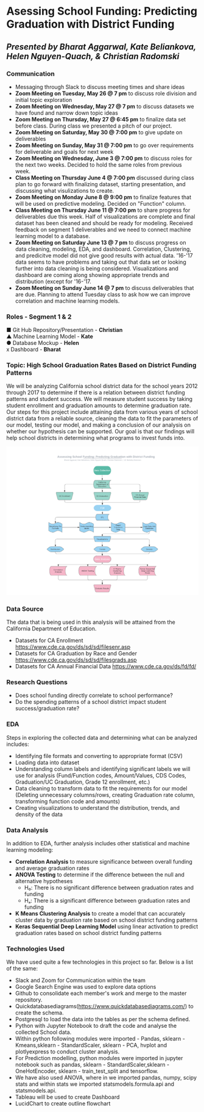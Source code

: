 # Asessing School Funding: Predicting Graduation with District Funding  
## *Presented by Bharat Aggarwal, Kate Beliankova, Helen Nguyen-Quach, & Christian Radomski*

### Communication
* Messaging through Slack to discuss meeting times and share ideas
* **Zoom Meeting on Tuesday, May 26 @ 7 pm** to discuss role division and initial topic exploration
* **Zoom Meeting on Wednesday, May 27 @ 7 pm** to discuss datasets we have found and narrow down topic ideas
* **Zoom Meeting on Thursday, May 27 @ 6:45 pm** to finalize data set before class. During class we presented a pitch of our project.
* **Zoom Meeting on Saturday, May 30 @ 7:00 pm** to give update on deliverables
* **Zoom Meeting on Sunday, May 31 @ 7:00 pm** to go over requirements for deliverable and goals for next week
* **Zoom Meeting on Wednesday, June 3 @ 7:00 pm** to discuss roles for the next two weeks. Decided to hold the same roles from previous week.
* **Class Meeting on Thursday June 4 @ 7:00 pm** discussed during class plan to go forward with finalizing dataset, starting presentation, and discussing what visulizations to create.
* **Zoom Meeting on Monday June 8 @ 9:00 pm** to finalize features that will be used on predictive modeling. Decided on "Function" column.
* **Class Meeting on Thursday June 11 @ 7:00 pm** to share progress for deliverables due this week. Half of visualizations are complete and final dataset has been cleaned and should be ready for modeling. Received feedback on segment 1 deliverables and we need to connect machine learning model to a database.
* **Zoom Meeting on Saturday June 13 @ 7 pm** to discuss progress on data cleaning, modeling, EDA, and dashboard. Correlation, Clustering, and predicitve model did not give good results with actual data. '16-'17 data seems to have problems and taking out that data set or looking further into data cleaning is being considered. Visualizations and dashboard are coming along showing appropriate trends and distribution (except for '16-'17.
* **Zoom Meeting on Sunday June 14 @ 7 pm** to discuss deliverables that are due. Planning to attend Tuesday class to ask how we can improve correlation and machine learning models.

### Roles - Segment 1 & 2
■ Git Hub Repository/Presentation - **Christian** <br/>
▲ Machine Learning Model - **Kate** <br/>
● Database Mockup - **Helen** <br/>
x Dashboard - **Bharat** <br/>

### Topic: High School Graduation Rates Based on District Funding Patterns
We will be analyzing California school district data for the school years 2012 through 2017 to determine if there is a relation between district funding patterns and student success. We will measure student success by taking student enrollment and graduation amounts to determine graduation rate. Our steps for this project include attaining data from various years of school district data from a reliable source, cleaning the data to fit the parameters of our model, testing our model, and making a conclusion of our analysis on whether our hypothesis can be supported. Our goal is that our findings will help school districts in determining what programs to invest funds into.

![](Visualizations/Outline_Flowchart.png)


### Data Source
The data that is being used in this analysis will be attained from the California Department of Education. 
* Datasets for CA Enrollment https://www.cde.ca.gov/ds/sd/sd/filesenr.asp
* Datasets for CA Graduation by Race and Gender https://www.cde.ca.gov/ds/sd/sd/filesgrads.asp
* Datasets for CA Annual Financial Data https://www.cde.ca.gov/ds/fd/fd/

### Research Questions
* Does school funding directly correlate to school performance? 
* Do the spending patterns of a school district impact student success/graduation rate?

### EDA
Steps in exploring the collected data and determining what can be analyzed includes:
* Identifying file formats and converting to appropriate format (CSV)
* Loading data into dataset
* Understanding column labels and identifying significant labels we will use for analysis (Fund/Function codes, Amount/Values, CDS Codes, Graduation/UC Graduation, Grade 12 enrollment, etc.)
* Data cleaning to transform data to fit the requirements for our model (Deleting unnecessary columns/rows, creating Graduation rate column, transforming function code and amounts)
* Creating visualizations to understand the distribution, trends, and density of the data

### Data Analysis
In addition to EDA, further analysis includes other statistical and machine learning modeling:
* **Correlation Analysis** to measure significance between overall funding and average graduation rates
* **ANOVA Testing** to determine if the difference between the null and alternative hypotheses 
    * H₀: There is no significant difference between graduation rates and funding
    * Hₐ: There is a significant difference between graduation rates and funding
* **K Means Clustering Analysis** to create a model that can accurately cluster data by graduation rate based on school district funding patterns
* **Keras Sequential Deep Learning Model** using linear activation to predict graduation rates based on school district funding patterns 

### Technologies Used
We have used quite a few technologies in this project so far. Below is a list of the same: 
* Slack and Zoom for Communication within the team
* Google Search Engine was used to explore data options
* Github to consolidate each member's work and merge to the master repository.
* Quickdatabasediagrams(https://www.quickdatabasediagrams.com/) to create the schema.
* Postgresql to load the data into the tables as per the schema defined.
* Python with Jupyter Notebook to draft the code and analyse the collected School data.
* Within python following modules were imported - Pandas, sklearn - Kmeans,sklearn - StandardScaler, sklearn - PCA, hvplot and plotlyexpress to conduct cluster analysis.
* For Prediction modelling, python modules were imported in jupyter notebook such as pandas, sklearn - StandardScaler,sklearn - OneHotEncoder, sklearn - train_test_split and tensorflow.
* We have also used ANOVA, where in we imported pandas, numpy, scipy stats and within stats we imported statsmodels.formula.api and statsmodels.api.
* Tableau will be used to create Dashboard
* LucidChart to create outline flowchart




